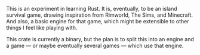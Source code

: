 This is an experiment in learning Rust. It is, eventually, to be an island
survival game, drawing inspiration from Rimworld, The Sims, and Minecraft.
And also, a basic engine for that game, which might be extensible to other
things I feel like playing with.

This crate is currently a binary, but the plan is to split this into an
engine and a game — or maybe eventually several games — which use that
engine.